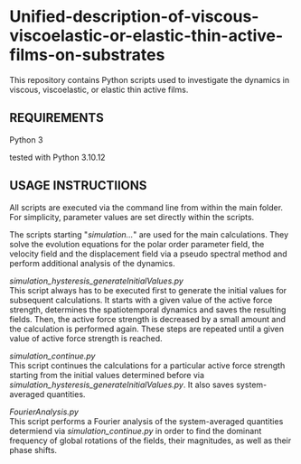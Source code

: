 # Unified-description-of-viscous-viscoelastic-or-elastic-thin-active-films-on-substrates
This repository contains Python scripts used to investigate the dynamics in viscous, viscoelastic, or elastic thin active films.

<h2>REQUIREMENTS</h2>

Python 3

tested with Python 3.10.12


<h2>USAGE INSTRUCTIIONS</h2>

All scripts are executed via the command line from within the main folder. For simplicity, parameter values are set directly within the scripts.

The scripts starting "*simulation...*" are used for the main calculations. They solve the evolution equations for the polar order parameter field, the velocity field and the displacement field via a pseudo spectral method and perform additional analysis of the dynamics.

*simulation_hysteresis_generateInitialValues.py* <br>
This script always has to be executed first to generate the initial values for subsequent calculations. It starts with a given value of the active force strength, determines the spatiotemporal dynamics and saves the resulting fields. Then, the active force strength is decreased by a small amount and the calculation is performed again. These steps are repeated until a given value of active force strength is reached.

*simulation_continue.py* <br>
This script continues the calculations for a particular active force strength starting from the initial values determined before via *simulation_hysteresis_generateInitialValues.py*. It also saves system-averaged quantities.

*FourierAnalysis.py* <br>
This script performs a Fourier analysis of the system-averaged quantities determiend via *simulation_continue.py* in order to find the dominant frequency of global rotations of the fields, their magnitudes, as well as their phase shifts.
